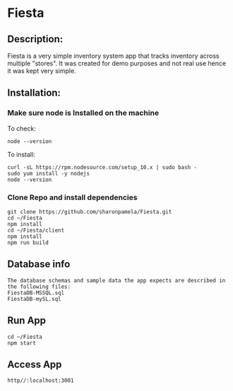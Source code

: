 # Fiesta 

## Description: 
Fiesta is a very simple inventory system app that tracks inventory across multiple "stores". It was created for demo purposes and not real use hence it was kept very simple. 

## Installation: 

### Make sure node is Installed on the machine
To check:
```
node --version
```
To install:
```
curl -sL https://rpm.nodesource.com/setup_10.x | sudo bash -
sudo yum install -y nodejs
node --version
```

### Clone Repo and install dependencies
```
git clone https://github.com/sharonpamela/Fiesta.git
cd ~/Fiesta
npm install
cd ~/Fiesta/client
npm install
npm run build
```
## Database info
```
The database schemas and sample data the app expects are described in the following files:
FiestaDB-MSSQL.sql
FiestaDB-mySL.sql
```
## Run App
```
cd ~/Fiesta
npm start
```

## Access App
```
http//:localhost:3001
```
